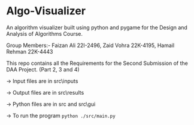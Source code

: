 # Algo-Visualizer

An algorithm visualizer built using python and pygame for the Design and Analysis of Algorithms Course.

Group Members:-
Faizan Ali 22I-2496,
Zaid Vohra 22K-4195,
Hamail Rehman 22K-4443

This repo contains all the Requirements for the Second Submission of the DAA Project. (Part 2, 3 and 4)

-> Input files are in src\inputs

-> Output files are in src\results

-> Python files are in src and src\gui

-> To run the program `python ./src/main.py`
